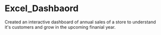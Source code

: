 # Excel_Dashbaord
Created an interactive dashboard of annual sales of a store to understand it's customers and grow in the upcoming finanial year.
